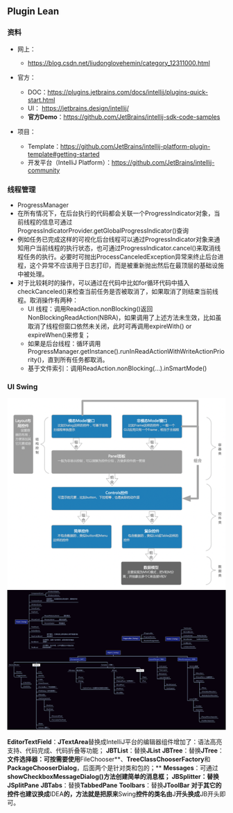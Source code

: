 ## Plugin Lean

### 资料

- 网上：
  - https://blog.csdn.net/liudonglovehemin/category_12311000.html

- 官方：
  - DOC：https://plugins.jetbrains.com/docs/intellij/plugins-quick-start.html
  - UI： https://jetbrains.design/intellij/
  - **官方Demo**：https://github.com/JetBrains/intellij-sdk-code-samples
- 项目：
  - Template：https://github.com/JetBrains/intellij-platform-plugin-template#getting-started
  - 开发平台（IntelliJ Platform）：https://github.com/JetBrains/intellij-community



### 线程管理

- ProgressManager
- 在所有情况下，在后台执行的代码都会关联一个ProgressIndicator对象，当前线程的信息可通过ProgressIndicatorProvider.getGlobalProgressIndicator()查询
- 例如任务已完成这样的可视化后台线程可以通过ProgressIndicator对象来通知用户当前线程的执行状态，也可通过ProgressIndicator.cancel()来取消线程任务的执行。必要时可抛出ProcessCanceledException异常来终止后台进程，这个异常不应该用于日志打印，而是被重新抛出然后在最顶层的基础设施中被处理。
- 对于比较耗时的操作，可以通过在代码中比如for循环代码中插入checkCanceled()来检查当前任务是否被取消了，如果取消了则结束当前线程。取消操作有两种：
  - UI 线程：调用ReadAction.nonBlocking()返回NonBlockingReadAction(NBRA)，如果调用了上述方法未生效，比如虽取消了线程但窗口依然未关闭，此时可再调用expireWith() or expireWhen()来修复；
  - 如果是后台线程：循环调用ProgressManager.getInstance().runInReadActionWithWriteActionPriority()，直到所有任务都取消。
  - 基于文件索引：调用ReadAction.nonBlocking(...).inSmartMode()



### UI Swing

<img src="./assets/b864dfbc3c734bd9bf8c9b0a0b797b8a.png" alt="img" style="zoom:50%;" />

<img src="./assets/Swing-Java.png" alt="img"  />

**EditorTextField**：**JTextArea**替换成IntelliJ平台的编辑器组件增加了：语法高亮支持、代码完成、代码折叠等功能；
**JBTList**：替换**JList**
**JBTree**：替换**JTree**：
**文件选择器：可按需要使用**FileChooser**、**TreeClassChooserFactory**和**PackageChooserDialog**，后面两个是针对类和包的；**
**Messages**：可通过**showCheckboxMessageDialog()**方法创建简单的消息框；
**JBSplitter**：替换**JSplitPane**
**JBTabs**：替换**TabbedPane**
**Toolbars**：替换**JToolBar**
**对于其它的控件也建议换成**IDEA**的，方法就是把原来**Swing**控件的类名由**J**开头换成**JB开头即可。